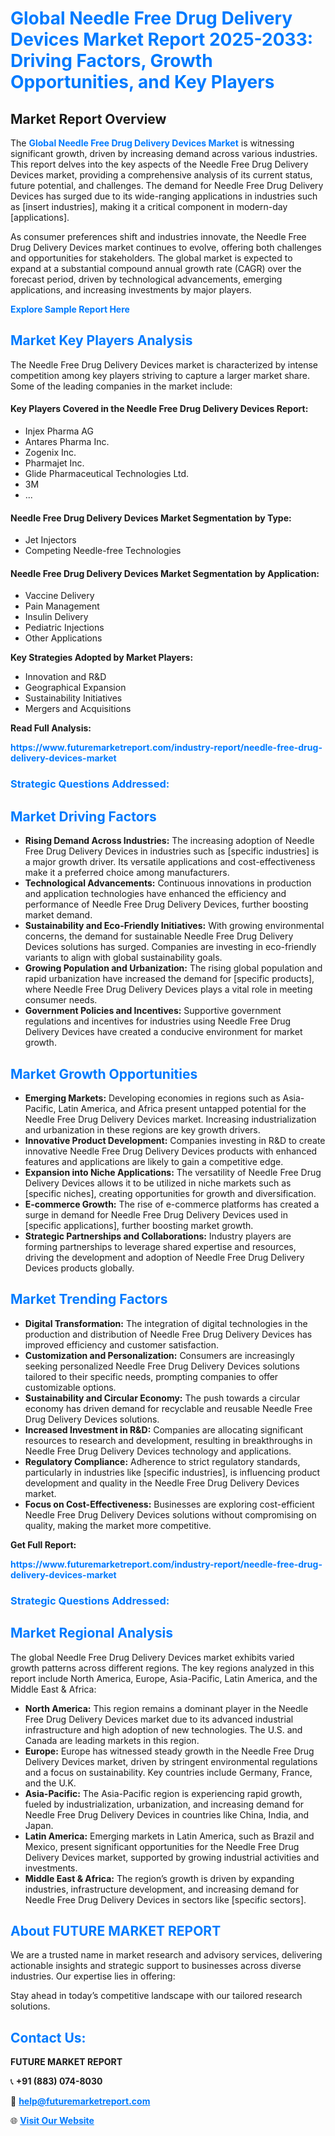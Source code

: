 <h1 style="color: #007BFF;">Global Needle Free Drug Delivery Devices Market Report 2025-2033: Driving Factors, Growth Opportunities, and Key Players</h1>

<section id="overview">
<h2>Market Report Overview</h2>
<p>The <a href="https://www.futuremarketreport.com/industry-report/needle-free-drug-delivery-devices-market" style="color: #007BFF; text-decoration: none;"><strong>Global Needle Free Drug Delivery Devices Market</strong></a> is witnessing significant growth, driven by increasing demand across various industries. This report delves into the key aspects of the Needle Free Drug Delivery Devices market, providing a comprehensive analysis of its current status, future potential, and challenges. The demand for Needle Free Drug Delivery Devices has surged due to its wide-ranging applications in industries such as [insert industries], making it a critical component in modern-day [applications].</p>
<p>As consumer preferences shift and industries innovate, the Needle Free Drug Delivery Devices market continues to evolve, offering both challenges and opportunities for stakeholders. The global market is expected to expand at a substantial compound annual growth rate (CAGR) over the forecast period, driven by technological advancements, emerging applications, and increasing investments by major players.</p>
</section>

<section id="overview">
<p><a href="https://www.futuremarketreport.com/request-sample/reportId=101803" style="color: #007BFF; text-decoration: none;"><strong>Explore Sample Report Here</strong></a></p>
</section>

<section id="key-players">
<h2 style="color: #007BFF;">Market Key Players Analysis</h2>
<p>The Needle Free Drug Delivery Devices market is characterized by intense competition among key players striving to capture a larger market share. Some of the leading companies in the market include:</p>
<h4>Key Players Covered in the Needle Free Drug Delivery Devices Report:</h4>
<ul><li>Injex Pharma AG</li><li>Antares Pharma Inc.</li><li>Zogenix Inc.</li><li>Pharmajet Inc.</li><li>Glide Pharmaceutical Technologies Ltd.</li><li>3M</li><li>...</li></ul>
<h4>Needle Free Drug Delivery Devices Market Segmentation by Type:</h4>
<ul><li>Jet Injectors</li><li>Competing Needle-free Technologies</li></ul>

<h4>Needle Free Drug Delivery Devices Market Segmentation by Application:</h4>
<ul><li>Vaccine Delivery</li><li>Pain Management</li><li>Insulin Delivery</li><li>Pediatric Injections</li><li>Other Applications</li></ul>
<p><strong>Key Strategies Adopted by Market Players:</strong></p>
<ul>
<li>Innovation and R&D</li>
<li>Geographical Expansion</li>
<li>Sustainability Initiatives</li>
<li>Mergers and Acquisitions</li>
</ul>
</section>

<section>
<p><strong>Read Full Analysis: </strong></p><a href="https://www.futuremarketreport.com/industry-report/needle-free-drug-delivery-devices-market" style="color: #007BFF; text-decoration: none;"><strong>https://www.futuremarketreport.com/industry-report/needle-free-drug-delivery-devices-market</strong></a>
<h3 style="color: #007BFF;">Strategic Questions Addressed:</h3>
</section>

<section id="driving-factors">
<h2 style="color: #007BFF;">Market Driving Factors</h2>
<ul>
<li><strong>Rising Demand Across Industries:</strong> The increasing adoption of Needle Free Drug Delivery Devices in industries such as [specific industries] is a major growth driver. Its versatile applications and cost-effectiveness make it a preferred choice among manufacturers.</li>
<li><strong>Technological Advancements:</strong> Continuous innovations in production and application technologies have enhanced the efficiency and performance of Needle Free Drug Delivery Devices, further boosting market demand.</li>
<li><strong>Sustainability and Eco-Friendly Initiatives:</strong> With growing environmental concerns, the demand for sustainable Needle Free Drug Delivery Devices solutions has surged. Companies are investing in eco-friendly variants to align with global sustainability goals.</li>
<li><strong>Growing Population and Urbanization:</strong> The rising global population and rapid urbanization have increased the demand for [specific products], where Needle Free Drug Delivery Devices plays a vital role in meeting consumer needs.</li>
<li><strong>Government Policies and Incentives:</strong> Supportive government regulations and incentives for industries using Needle Free Drug Delivery Devices have created a conducive environment for market growth.</li>
</ul>
</section>

<section id="growth-opportunities">
<h2 style="color: #007BFF;">Market Growth Opportunities</h2>
<ul>
<li><strong>Emerging Markets:</strong> Developing economies in regions such as Asia-Pacific, Latin America, and Africa present untapped potential for the Needle Free Drug Delivery Devices market. Increasing industrialization and urbanization in these regions are key growth drivers.</li>
<li><strong>Innovative Product Development:</strong> Companies investing in R&D to create innovative Needle Free Drug Delivery Devices products with enhanced features and applications are likely to gain a competitive edge.</li>
<li><strong>Expansion into Niche Applications:</strong> The versatility of Needle Free Drug Delivery Devices allows it to be utilized in niche markets such as [specific niches], creating opportunities for growth and diversification.</li>
<li><strong>E-commerce Growth:</strong> The rise of e-commerce platforms has created a surge in demand for Needle Free Drug Delivery Devices used in [specific applications], further boosting market growth.</li>
<li><strong>Strategic Partnerships and Collaborations:</strong> Industry players are forming partnerships to leverage shared expertise and resources, driving the development and adoption of Needle Free Drug Delivery Devices products globally.</li>
</ul>
</section>

<section id="trending-factors">
<h2 style="color: #007BFF;">Market Trending Factors</h2>
<ul>
<li><strong>Digital Transformation:</strong> The integration of digital technologies in the production and distribution of Needle Free Drug Delivery Devices has improved efficiency and customer satisfaction.</li>
<li><strong>Customization and Personalization:</strong> Consumers are increasingly seeking personalized Needle Free Drug Delivery Devices solutions tailored to their specific needs, prompting companies to offer customizable options.</li>
<li><strong>Sustainability and Circular Economy:</strong> The push towards a circular economy has driven demand for recyclable and reusable Needle Free Drug Delivery Devices solutions.</li>
<li><strong>Increased Investment in R&D:</strong> Companies are allocating significant resources to research and development, resulting in breakthroughs in Needle Free Drug Delivery Devices technology and applications.</li>
<li><strong>Regulatory Compliance:</strong> Adherence to strict regulatory standards, particularly in industries like [specific industries], is influencing product development and quality in the Needle Free Drug Delivery Devices market.</li>
<li><strong>Focus on Cost-Effectiveness:</strong> Businesses are exploring cost-efficient Needle Free Drug Delivery Devices solutions without compromising on quality, making the market more competitive.</li>
</ul>
</section>

<section>
<p><strong>Get Full Report: </strong></p><a href="https://www.futuremarketreport.com/industry-report/needle-free-drug-delivery-devices-market" style="color: #007BFF; text-decoration: none;"><strong>https://www.futuremarketreport.com/industry-report/needle-free-drug-delivery-devices-market</strong></a>
<h3 style="color: #007BFF;">Strategic Questions Addressed:</h3>
</section>


<section id="regional-analysis">
<h2 style="color: #007BFF;">Market Regional Analysis</h2>
<p>The global Needle Free Drug Delivery Devices market exhibits varied growth patterns across different regions. The key regions analyzed in this report include North America, Europe, Asia-Pacific, Latin America, and the Middle East & Africa:</p>
<ul>
<li><strong>North America:</strong> This region remains a dominant player in the Needle Free Drug Delivery Devices market due to its advanced industrial infrastructure and high adoption of new technologies. The U.S. and Canada are leading markets in this region.</li>
<li><strong>Europe:</strong> Europe has witnessed steady growth in the Needle Free Drug Delivery Devices market, driven by stringent environmental regulations and a focus on sustainability. Key countries include Germany, France, and the U.K.</li>
<li><strong>Asia-Pacific:</strong> The Asia-Pacific region is experiencing rapid growth, fueled by industrialization, urbanization, and increasing demand for Needle Free Drug Delivery Devices in countries like China, India, and Japan.</li>
<li><strong>Latin America:</strong> Emerging markets in Latin America, such as Brazil and Mexico, present significant opportunities for the Needle Free Drug Delivery Devices market, supported by growing industrial activities and investments.</li>
<li><strong>Middle East & Africa:</strong> The region’s growth is driven by expanding industries, infrastructure development, and increasing demand for Needle Free Drug Delivery Devices in sectors like [specific sectors].</li>
</ul>
</section>

<footer>
<h2 style="color: #007BFF;">About FUTURE MARKET REPORT</h2>
<p>We are a trusted name in market research and advisory services, delivering actionable insights and strategic support to businesses across diverse industries. Our expertise lies in offering:</p>

<p>Stay ahead in today’s competitive landscape with our tailored research solutions.</p>

<h2 style="color: #007BFF;">Contact Us:</h2>
<p><strong>FUTURE MARKET REPORT</strong></p>
<p>📞 <strong>+91 (883) 074-8030</strong></p>
<p>📧 <strong><a href="mailto:help@futuremarketreport.com" style="color: #007BFF;">help@futuremarketreport.com</a></strong></p>
<p>🌐 <strong><a href="https://www.futuremarketreport.com/" style="color: #007BFF;">Visit Our Website</a></strong></p>
</footer>